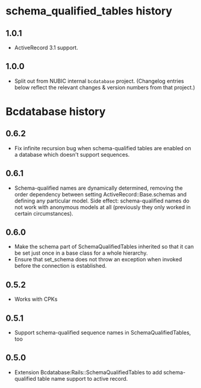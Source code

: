 schema_qualified_tables history
===============================

1.0.1
-----
- ActiveRecord 3.1 support.

1.0.0
-----
- Split out from NUBIC internal `bcdatabase` project.
  (Changelog entries below reflect the relevant changes & version numbers from that project.)

Bcdatabase history
==================

0.6.2
-----
- Fix infinite recursion bug when schema-qualified tables are enabled on a
  database which doesn't support sequences.

0.6.1
-----
- Schema-qualified names are dynamically determined, removing the order
  dependency between setting ActiveRecord::Base.schemas and defining any
  particular model.  Side effect: schema-qualified names do not work with
  anonymous models at all (previously they only worked in certain
  circumstances).

0.6.0
-----
- Make the schema part of SchemaQualifiedTables inherited so that it can be
  set just once in a base class for a whole hierarchy.
- Ensure that set_schema does not throw an exception when invoked before the
  connection is established.

0.5.2
-----
- Works with CPKs

0.5.1
-----
- Support schema-qualified sequence names in SchemaQualifiedTables, too

0.5.0
-----
- Extension Bcdatabase:Rails::SchemaQualifiedTables to add schema-qualified
  table name support to active record.
